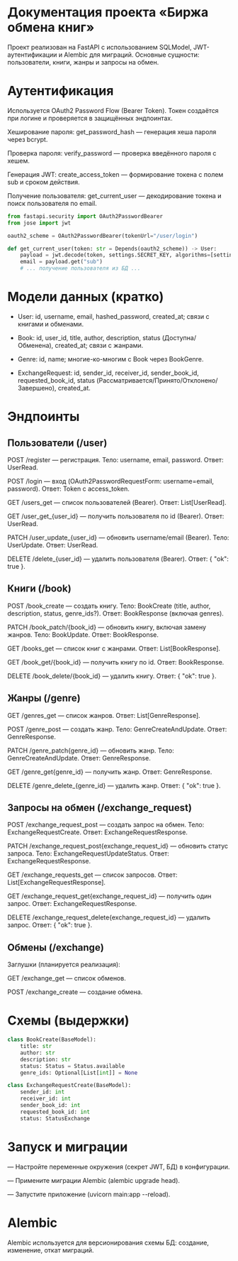 # Документация проекта «Биржа обмена книг»

Проект реализован на FastAPI с использованием SQLModel, JWT-аутентификации и Alembic для миграций. Основные сущности: пользователи, книги, жанры и запросы на обмен.


# Аутентификация
Используется OAuth2 Password Flow (Bearer Token). Токен создаётся при логине и проверяется в защищённых эндпоинтах.

Хеширование пароля: get_password_hash — генерация хеша пароля через bcrypt.

Проверка пароля: verify_password — проверка введённого пароля с хешем.

Генерация JWT: create_access_token — формирование токена с полем sub и сроком действия.

Получение пользователя: get_current_user — декодирование токена и поиск пользователя по email.

```python
from fastapi.security import OAuth2PasswordBearer
from jose import jwt

oauth2_scheme = OAuth2PasswordBearer(tokenUrl="/user/login")

def get_current_user(token: str = Depends(oauth2_scheme)) -> User:
    payload = jwt.decode(token, settings.SECRET_KEY, algorithms=[settings.ALGORITHM])
    email = payload.get("sub")
    # ... получение пользователя из БД ...
```


# Модели данных (кратко)
- User: id, username, email, hashed_password, created_at; связи с книгами и обменами.

- Book: id, user_id, title, author, description, status (Доступна/Обменена), created_at; связи с жанрами.

- Genre: id, name; многие-ко-многим с Book через BookGenre.

- ExchangeRequest: id, sender_id, receiver_id, sender_book_id, requested_book_id, status (Рассматривается/Принято/Отклонено/Завершено), created_at.


# Эндпоинты

## Пользователи (/user)
POST /register — регистрация. Тело: username, email, password. Ответ: UserRead.

POST /login — вход (OAuth2PasswordRequestForm: username=email, password). Ответ: Token с access_token.

GET /users_get — список пользователей (Bearer). Ответ: List[UserRead].

GET /user_get_{user_id} — получить пользователя по id (Bearer). Ответ: UserRead.

PATCH /user_update_{user_id} — обновить username/email (Bearer). Тело: UserUpdate. Ответ: UserRead.

DELETE /delete_{user_id} — удалить пользователя (Bearer). Ответ: { "ok": true }.


## Книги (/book)
POST /book_create — создать книгу. Тело: BookCreate (title, author, description, status, genre_ids?). Ответ: BookResponse (включая genres).

PATCH /book_patch/{book_id} — обновить книгу, включая замену жанров. Тело: BookUpdate. Ответ: BookResponse.

GET /books_get — список книг с жанрами. Ответ: List[BookResponse].

GET /book_get/{book_id} — получить книгу по id. Ответ: BookResponse.

DELETE /book_delete/{book_id} — удалить книгу. Ответ: { "ok": true }.


## Жанры (/genre)
GET /genres_get — список жанров. Ответ: List[GenreResponse].

POST /genre_post — создать жанр. Тело: GenreCreateAndUpdate. Ответ: GenreResponse.

PATCH /genre_patch{genre_id} — обновить жанр. Тело: GenreCreateAndUpdate. Ответ: GenreResponse.

GET /genre_get{genre_id} — получить жанр. Ответ: GenreResponse.

DELETE /genre_delete_{genre_id} — удалить жанр. Ответ: { "ok": true }.


## Запросы на обмен (/exchange_request)
POST /exchange_request_post — создать запрос на обмен. Тело: ExchangeRequestCreate. Ответ: ExchangeRequestResponse.

PATCH /exchange_request_post{exchange_request_id} — обновить статус запроса. Тело: ExchangeRequestUpdateStatus. Ответ: ExchangeRequestResponse.

GET /exchange_requests_get — список запросов. Ответ: List[ExchangeRequestResponse].

GET /exchange_request_get{exchange_request_id} — получить один запрос. Ответ: ExchangeRequestResponse.

DELETE /exchange_request_delete{exchange_request_id} — удалить запрос. Ответ: { "ok": true }.


## Обмены (/exchange)
Заглушки (планируется реализация):

GET /exchange_get — список обменов.

POST /exchange_create — создание обмена.


# Схемы (выдержки)
```python
class BookCreate(BaseModel):
    title: str
    author: str
    description: str
    status: Status = Status.available
    genre_ids: Optional[List[int]] = None

class ExchangeRequestCreate(BaseModel):
    sender_id: int
    receiver_id: int
    sender_book_id: int
    requested_book_id: int
    status: StatusExchange
```


# Запуск и миграции
— Настройте переменные окружения (секрет JWT, БД) в конфигурации.

— Примените миграции Alembic (alembic upgrade head).

— Запустите приложение (uvicorn main:app --reload).


# Alembic
Alembic используется для версионирования схемы БД: создание, изменение, откат миграций.


